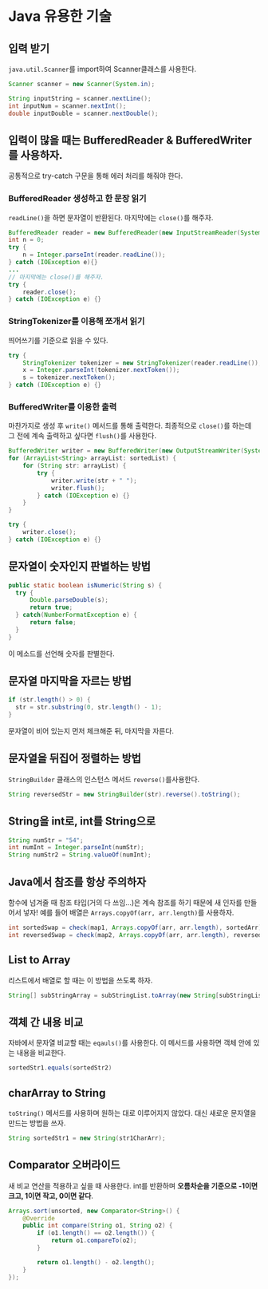# Java 유용한 기술

## 입력 받기
`java.util.Scanner`를 import하여 Scanner클래스를 사용한다.

``` java
Scanner scanner = new Scanner(System.in);

String inputString = scanner.nextLine();
int inputNum = scanner.nextInt();
double inputDouble = scanner.nextDouble();
```

## 입력이 많을 때는 BufferedReader & BufferedWriter를 사용하자.
공통적으로 try-catch 구문을 통해 에러 처리를 해줘야 한다.

### BufferedReader 생성하고 한 문장 읽기
`readLine()`을 하면 문자열이 반환된다. 마지막에는 `close()`를 해주자.
``` java
BufferedReader reader = new BufferedReader(new InputStreamReader(System.in));
int n = 0;
try {
    n = Integer.parseInt(reader.readLine());
} catch (IOException e){}
...
// 마지막에는 close()를 해주자.
try {
    reader.close();
} catch (IOException e) {}
```
### StringTokenizer를 이용해 쪼개서 읽기
띄어쓰기를 기준으로 읽을 수 있다.
``` java
try {
    StringTokenizer tokenizer = new StringTokenizer(reader.readLine());
    x = Integer.parseInt(tokenizer.nextToken());
    s = tokenizer.nextToken();
} catch (IOException e) {}
```

### BufferedWriter를 이용한 출력
마찬가지로 생성 후 `write()` 메서드를 통해 출력한다. 최종적으로 `close()`를 하는데 그 전에 계속 출력하고 싶다면 `flush()`를 사용한다.
``` java
BufferedWriter writer = new BufferedWriter(new OutputStreamWriter(System.out));
for (ArrayList<String> arrayList: sortedList) {
    for (String str: arrayList) {
        try {
            writer.write(str + " ");
            writer.flush();
        } catch (IOException e) {}
    }
}

try {
    writer.close();
} catch (IOException e) {}
```

## 문자열이 숫자인지 판별하는 방법

```java
public static boolean isNumeric(String s) {
  try {
      Double.parseDouble(s);
      return true;
  } catch(NumberFormatException e) {
      return false;
  }
}
```
이 메소드를 선언해 숫자를 판별한다.

## 문자열 마지막을 자르는 방법
```java
if (str.length() > 0) {
  str = str.substring(0, str.length() - 1);
}
```
문자열이 비어 있는지 먼저 체크해준 뒤, 마지막을 자른다.

## 문자열을 뒤집어 정렬하는 방법
`StringBuilder` 클래스의 인스턴스 메서드 `reverse()`를사용한다.

``` Java
String reversedStr = new StringBuilder(str).reverse().toString();
```

## String을 int로, int를 String으로

``` java
String numStr = "54";
int numInt = Integer.parseInt(numStr);
String numStr2 = String.valueOf(numInt);
```

## Java에서 참조를 항상 주의하자
함수에 넘겨줄 때 참조 타입(거의 다 쓰임...)은 계속 참조를 하기 때문에 새 인자를 만들어서 넣자!
예를 들어 배열은 `Arrays.copyOf(arr, arr.length)`를 사용하자.

``` java
int sortedSwap = check(map1, Arrays.copyOf(arr, arr.length), sortedArr);
int reversedSwap = check(map2, Arrays.copyOf(arr, arr.length), reversedArr);
```

## List to Array
리스트에서 배열로 할 때는 이 방법을 쓰도록 하자.
``` java
String[] subStringArray = subStringList.toArray(new String[subStringList.size()]);
```

## 객체 간 내용 비교
자바에서 문자열 비교할 때는 `eqauls()`를 사용한다. 이 메서드를 사용하면 객체 안에 있는 내용을 비교한다.

``` Java
sortedStr1.equals(sortedStr2)
```

## charArray to String
`toString()` 메서드를 사용하며 원하는 대로 이루어지지 않았다. 대신 새로운 문자열을 만드는 방법을 쓰자.
``` java
String sortedStr1 = new String(str1CharArr);
```

## Comparator 오버라이드
새 비교 연산을 적용하고 싶을 때 사용한다. int를 반환하며 **오름차순을 기준으로 -1이면 크고, 1이면 작고, 0이면 같다**.
``` java
Arrays.sort(unsorted, new Comparator<String>() {
    @Override
    public int compare(String o1, String o2) {
        if (o1.length() == o2.length()) {
            return o1.compareTo(o2);
        }

        return o1.length() - o2.length();
    }
});
```


